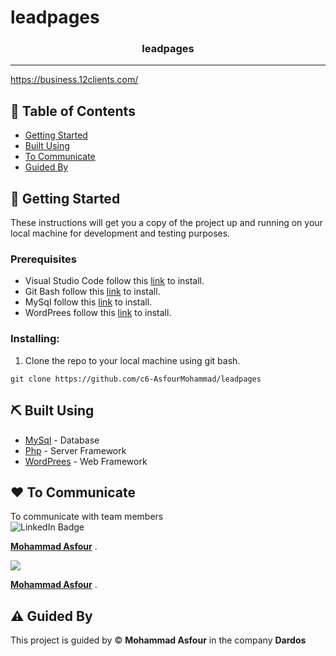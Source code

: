 # leadpages

<p align="center">
  <a href="" rel="noopener">
 </a>
</p>

<h3 align="center">
leadpages</h3>

---


<a href='Link Demo Here'>https://business.12clients.com/</a>
    <br> 
</p>

## 📝 Table of Contents

- [Getting Started](#getting_started)
- [Built Using](#built_using)
- [To Communicate](#To_Communicate)
- [Guided By](#guided_by)


## 🏁 Getting Started <a name = "getting_started"></a>

These instructions will get you a copy of the project up and running on your local machine for development and testing purposes.

### Prerequisites

- Visual Studio Code follow this <a href='#'>link</a> to install.
- Git Bash follow this <a href=''>link</a> to install.
- MySql follow this <a href='#'>link</a> to install.
- WordPrees follow this <a href='#'>link</a> to install.

### Installing:

1. Clone the repo to your local machine using git bash.

```
git clone https://github.com/c6-AsfourMohammad/leadpages
```
## ⛏️ Built Using <a name = "built_using"></a>

- [MySql](#) - Database
- [Php](#) - Server Framework
- [WordPrees](3) - Web Framework
## ❤️ To Communicate <a name = "To_Communicate"></a>
To communicate with team members 
    <br> 
    <img src="https://img.shields.io/badge/LinkedIn-blue?style=for-the-badge&logo=linkedin&logoColor=white" alt="LinkedIn Badge"/> <br>

**[Mohammad Asfour](https://www.linkedin.com/in/mohammad-asfour-/)** .
 <br>

 <img src="https://img.shields.io/badge/Gmail-D14836?style=for-the-badge&logo=gmail&logoColor=white" />


**[Mohammad Asfour](mohammad.asfo@gmail.com)** .

## ⚠️ Guided By <a name = "guided_by"></a>

This project is guided by ©️ **Mohammad Asfour** in the company **Dardos**

